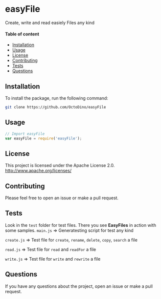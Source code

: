# easyFile
Create, write and read easiely Files any kind

#### Table of content
- [Installation](##installation)
- [Usage](##usage)
- [License](##license)
- [Contributing](##contributing)
- [Tests](##tests)
- [Questions](##questions)

## Installation
To install the package, run the following command:

```bash
git clone https://github.com/OctoDino/easyFile
```

## Usage
```javascript
// Import easyFile
var easyFile = require('easyFile');

```

## License
This project is licensed under the Apache License 2.0.
http://www.apache.org/licenses/

## Contributing
Please feel free to open an issue or make a pull request.

## Tests 

Look in the `test` folder for test files. There you see **EasyFiles** in action with some samples.
`main.js` => Generatesting script for test any kind

`create.js` => Test file for `create`, `rename`, `delete`, `copy`, `search` a file

`read.js` => Test file for `read` and `readFor` a file

`write.js` => Test file for `write` and `rewrite` a file

## Questions
If you have any questions about the project, open an issue or make a pull request.